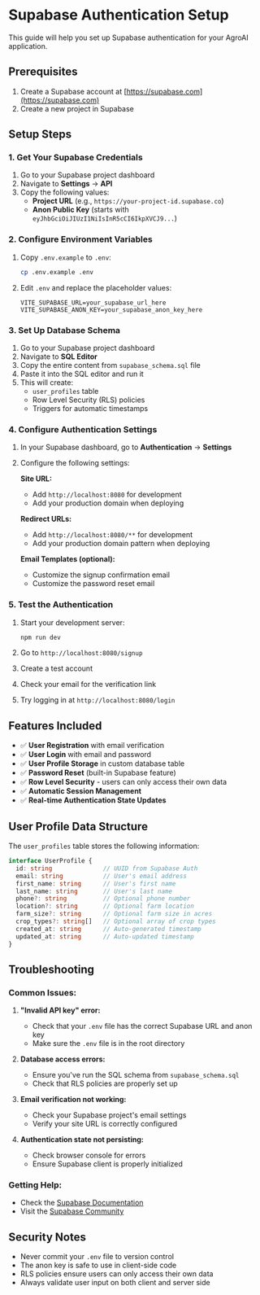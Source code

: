 # Supabase Authentication Setup

This guide will help you set up Supabase authentication for your AgroAI application.

## Prerequisites

1. Create a Supabase account at [https://supabase.com](https://supabase.com)
2. Create a new project in Supabase

## Setup Steps

### 1. Get Your Supabase Credentials

1. Go to your Supabase project dashboard
2. Navigate to **Settings** → **API**
3. Copy the following values:
   - **Project URL** (e.g., `https://your-project-id.supabase.co`)
   - **Anon Public Key** (starts with `eyJhbGciOiJIUzI1NiIsInR5cCI6IkpXVCJ9...`)

### 2. Configure Environment Variables

1. Copy `.env.example` to `.env`:
   ```bash
   cp .env.example .env
   ```

2. Edit `.env` and replace the placeholder values:
   ```env
   VITE_SUPABASE_URL=your_supabase_url_here
   VITE_SUPABASE_ANON_KEY=your_supabase_anon_key_here
   ```

### 3. Set Up Database Schema

1. Go to your Supabase project dashboard
2. Navigate to **SQL Editor**
3. Copy the entire content from `supabase_schema.sql` file
4. Paste it into the SQL editor and run it
5. This will create:
   - `user_profiles` table
   - Row Level Security (RLS) policies
   - Triggers for automatic timestamps

### 4. Configure Authentication Settings

1. In your Supabase dashboard, go to **Authentication** → **Settings**
2. Configure the following settings:
   
   **Site URL:**
   - Add `http://localhost:8080` for development
   - Add your production domain when deploying

   **Redirect URLs:**
   - Add `http://localhost:8080/**` for development
   - Add your production domain pattern when deploying

   **Email Templates (optional):**
   - Customize the signup confirmation email
   - Customize the password reset email

### 5. Test the Authentication

1. Start your development server:
   ```bash
   npm run dev
   ```

2. Go to `http://localhost:8080/signup`
3. Create a test account
4. Check your email for the verification link
5. Try logging in at `http://localhost:8080/login`

## Features Included

- ✅ **User Registration** with email verification
- ✅ **User Login** with email and password
- ✅ **User Profile Storage** in custom database table
- ✅ **Password Reset** (built-in Supabase feature)
- ✅ **Row Level Security** - users can only access their own data
- ✅ **Automatic Session Management**
- ✅ **Real-time Authentication State Updates**

## User Profile Data Structure

The `user_profiles` table stores the following information:

```typescript
interface UserProfile {
  id: string              // UUID from Supabase Auth
  email: string           // User's email address
  first_name: string      // User's first name
  last_name: string       // User's last name
  phone?: string          // Optional phone number
  location?: string       // Optional farm location
  farm_size?: string      // Optional farm size in acres
  crop_types?: string[]   // Optional array of crop types
  created_at: string      // Auto-generated timestamp
  updated_at: string      // Auto-updated timestamp
}
```

## Troubleshooting

### Common Issues:

1. **"Invalid API key" error:**
   - Check that your `.env` file has the correct Supabase URL and anon key
   - Make sure the `.env` file is in the root directory

2. **Database access errors:**
   - Ensure you've run the SQL schema from `supabase_schema.sql`
   - Check that RLS policies are properly set up

3. **Email verification not working:**
   - Check your Supabase project's email settings
   - Verify your site URL is correctly configured

4. **Authentication state not persisting:**
   - Check browser console for errors
   - Ensure Supabase client is properly initialized

### Getting Help:

- Check the [Supabase Documentation](https://supabase.com/docs)
- Visit the [Supabase Community](https://github.com/supabase/supabase/discussions)

## Security Notes

- Never commit your `.env` file to version control
- The anon key is safe to use in client-side code
- RLS policies ensure users can only access their own data
- Always validate user input on both client and server side
